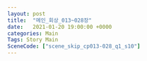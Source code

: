 ```yaml
---
layout: post
title:  "메인_회상_013~028장"
date:   2021-01-20 19:00:00 +0000
categories: Main
Tags: Story Main
SceneCode: ["scene_skip_cp013-028_q1_s10"]
---
```

